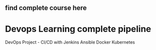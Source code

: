 ## find complete course here   

<h1> Devops Learning complete pipeline </h1>
DevOps Project - CI/CD with Jenkins Ansible Docker Kubernetes
